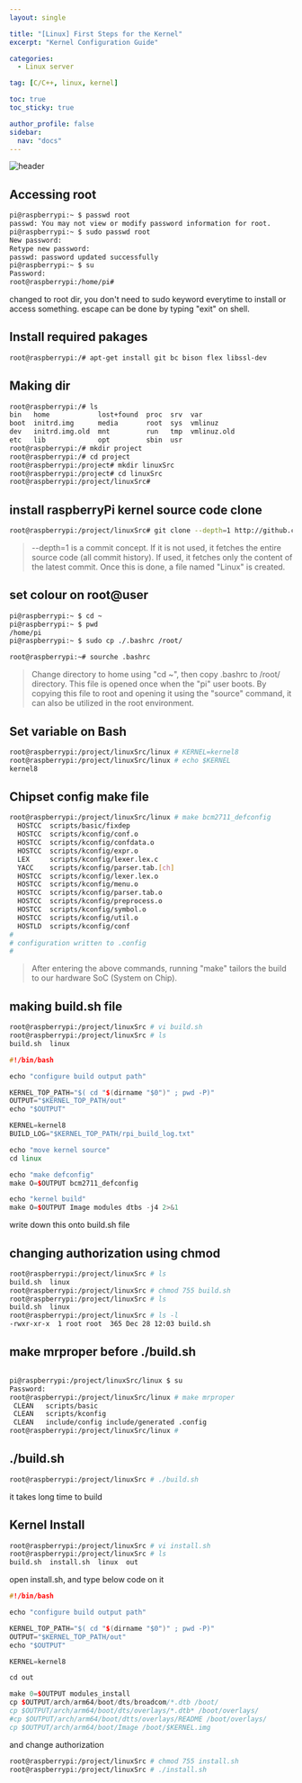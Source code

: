 ```yaml
---
layout: single

title: "[Linux] First Steps for the Kernel"
excerpt: "Kernel Configuration Guide"

categories:
  - Linux server

tag: [C/C++, linux, kernel] 

toc: true
toc_sticky: true

author_profile: false
sidebar:
  nav: "docs"
---
```


![header](https://capsule-render.vercel.app/api?type=rect&color=20:660099,100:E2231A)


## Accessing root

```bash
pi@raspberrypi:~ $ passwd root
passwd: You may not view or modify password information for root.
pi@raspberrypi:~ $ sudo passwd root
New password:
Retype new password:
passwd: password updated successfully
pi@raspberrypi:~ $ su
Password:
root@raspberrypi:/home/pi#
```

changed to root dir, you don't need to sudo keyword everytime to install or access something. escape can be done by typing "exit" on shell.

## Install required pakages 

```bash 
root@raspberrypi:/# apt-get install git bc bison flex libssl-dev
```

## Making dir

```bash
root@raspberrypi:/# ls
bin   home            lost+found  proc  srv  var
boot  initrd.img      media       root  sys  vmlinuz
dev   initrd.img.old  mnt         run   tmp  vmlinuz.old
etc   lib             opt         sbin  usr
root@raspberrypi:/# mkdir project
root@raspberrypi:/# cd project
root@raspberrypi:/project# mkdir linuxSrc
root@raspberrypi:/project# cd linuxSrc
root@raspberrypi:/project/linuxSrc# 
```

## install raspberryPi kernel source code clone

```bash
root@raspberrypi:/project/linuxSrc# git clone --depth=1 http://github.com/raspberrypi/linux
```

>--depth=1 is a commit concept. If it is not used, it fetches the entire source code (all commit history). If used, it fetches only the content of the latest commit. Once this is done, a file named "Linux" is created.

## set colour on root@user

```bash
pi@raspberrypi:~ $ cd ~
pi@raspberrypi:~ $ pwd
/home/pi
pi@raspberrypi:~ $ sudo cp ./.bashrc /root/
```
```bash
root@raspberrypi:~# sourche .bashrc
```
>Change directory to home using "cd ~", then copy .bashrc to /root/ directory. This file is opened once when the "pi" user boots. By copying this file to root and opening it using the "source" command, it can also be utilized in the root environment.

## Set variable on Bash

```bash
root@raspberrypi:/project/linuxSrc/linux # KERNEL=kernel8
root@raspberrypi:/project/linuxSrc/linux # echo $KERNEL
kernel8
```

## Chipset config make file 

```bash
root@raspberrypi:/project/linuxSrc/linux # make bcm2711_defconfig
  HOSTCC  scripts/basic/fixdep
  HOSTCC  scripts/kconfig/conf.o
  HOSTCC  scripts/kconfig/confdata.o
  HOSTCC  scripts/kconfig/expr.o
  LEX     scripts/kconfig/lexer.lex.c
  YACC    scripts/kconfig/parser.tab.[ch]
  HOSTCC  scripts/kconfig/lexer.lex.o
  HOSTCC  scripts/kconfig/menu.o
  HOSTCC  scripts/kconfig/parser.tab.o
  HOSTCC  scripts/kconfig/preprocess.o
  HOSTCC  scripts/kconfig/symbol.o
  HOSTCC  scripts/kconfig/util.o
  HOSTLD  scripts/kconfig/conf
#
# configuration written to .config
#
```

>After entering the above commands, running "make" tailors the build to our hardware SoC (System on Chip).


## making build.sh file

```bash
root@raspberrypi:/project/linuxSrc # vi build.sh
root@raspberrypi:/project/linuxSrc # ls
build.sh  linux
```

```cpp
#!/bin/bash

echo "configure build output path"

KERNEL_TOP_PATH="$( cd "$(dirname "$0")" ; pwd -P)"
OUTPUT="$KERNEL_TOP_PATH/out"
echo "$OUTPUT"

KERNEL=kernel8
BUILD_LOG="$KERNEL_TOP_PATH/rpi_build_log.txt"

echo "move kernel source"
cd linux

echo "make defconfig"
make O=$OUTPUT bcm2711_defconfig

echo "kernel build"
make O=$OUTPUT Image modules dtbs -j4 2>&1
```
 write down this onto build.sh file


 ## changing authorization using chmod

 ```bash
root@raspberrypi:/project/linuxSrc # ls
build.sh  linux
root@raspberrypi:/project/linuxSrc # chmod 755 build.sh
root@raspberrypi:/project/linuxSrc # ls
build.sh  linux
root@raspberrypi:/project/linuxSrc # ls -l
-rwxr-xr-x  1 root root  365 Dec 28 12:03 build.sh
 ```
 
 ## make mrproper before ./build.sh 

 ```bash
 
pi@raspberrypi:/project/linuxSrc/linux $ su
Password:
root@raspberrypi:/project/linuxSrc/linux # make mrproper
  CLEAN   scripts/basic
  CLEAN   scripts/kconfig
  CLEAN   include/config include/generated .config
root@raspberrypi:/project/linuxSrc/linux #
 ```

 ## ./build.sh

```bash
root@raspberrypi:/project/linuxSrc # ./build.sh
```

it takes long time to build 

## Kernel Install

```bash
root@raspberrypi:/project/linuxSrc # vi install.sh
root@raspberrypi:/project/linuxSrc # ls
build.sh  install.sh  linux  out
```
open install.sh, and type below code on it

```cpp
#!/bin/bash

echo "configure build output path"

KERNEL_TOP_PATH="$( cd "$(dirname "$0")" ; pwd -P)"
OUTPUT="$KERNEL_TOP_PATH/out"
echo "$OUTPUT"

KERNEL=kernel8

cd out

make 0=$OUTPUT modules_install
cp $OUTPUT/arch/arm64/boot/dts/broadcom/*.dtb /boot/
cp $OUTPUT/arch/arm64/boot/dts/overlays/*.dtb* /boot/overlays/
#cp $OUTPUT/arch/arm64/boot/dtts/overlays/README /boot/overlays/
cp $OUTPUT/arch/arm64/boot/Image /boot/$KERNEL.img

```
and change authorization

```bash
root@raspberrypi:/project/linuxSrc # chmod 755 install.sh
root@raspberrypi:/project/linuxSrc # ./install.sh
```
